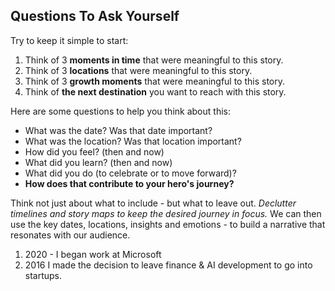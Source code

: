 ## Questions To Ask Yourself

Try to keep it simple to start:

1. Think of 3 **moments in time** that were meaningful to this story. 
1. Think of 3 **locations** that were meaningful to this story.
1. Think of 3 **growth moments** that were meaningful to this story.
1. Think of **the next destination** you want to reach with this story.

Here are some questions to help you think about this:
- What was the date? Was that date important?
- What was the location? Was that location important?
- How did you feel? (then and now)
- What did you learn? (then and now)
- What did you do (to celebrate or to move forward)?
- **How does that contribute to your hero's journey?**
 
Think not just about what to include - but what to leave out. _Declutter timelines and story maps to keep the desired journey in focus._ We can then use the key dates, locations, insights and emotions - to build a narrative that resonates with our audience.


1. 2020 - I began work at Microsoft
2. 2016 I made the decision to leave finance & AI development to go into startups.
